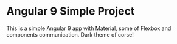 # Angular 9 Simple Project

This is a simple Angular 9 app with Material, some of Flexbox and components communication. Dark theme of corse!

